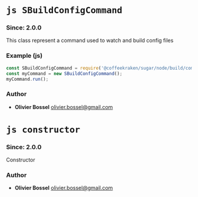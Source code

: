 

<!-- @namespace    sugar.node.build -->
<!-- @name    SBuildConfigCommand -->

# ```js SBuildConfigCommand ```
### Since: 2.0.0

This class represent a command used to watch and build config files


### Example (js)

```js
const SBuildConfigCommand = require('@coffeekraken/sugar/node/build/commands/SBuildConfigCommand');
const myCommand = new SBuildConfigCommand();
myCommand.run();
```


### Author
- **Olivier Bossel** <a href="mailto:olivier.bossel@gmail.com">olivier.bossel@gmail.com</a> 




<!-- @name    constructor -->

# ```js constructor ```
### Since: 2.0.0

Constructor




### Author
- **Olivier Bossel** <a href="mailto:olivier.bossel@gmail.com">olivier.bossel@gmail.com</a> 

